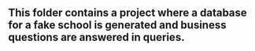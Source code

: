 ## This folder contains a project where a database for a fake school is generated and business questions are answered in queries.
